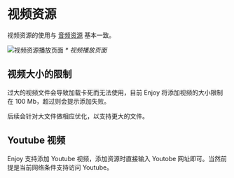 # 视频资源

视频资源的使用与 [音频资源](./audios.md) 基本一致。

![视频资源播放页面](/images/enjoy/video-page.png)
_\* 视频播放页面_

## 视频大小的限制

过大的视频文件会导致加载卡死而无法使用，目前 Enjoy 将添加视频的大小限制在 100 Mb，超过则会提示添加失败。

后续会针对大文件做相应优化，以支持更大的文件。

## Youtube 视频

Enjoy 支持添加 Youtube 视频，添加资源时直接输入 Youtobe 网址即可。当然前提是当前网络条件支持访问 Youtube。
